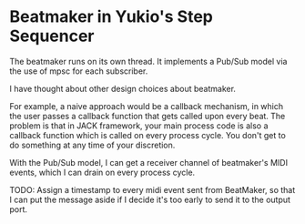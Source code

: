 Beatmaker in Yukio's Step Sequencer
===

The beatmaker runs on its own thread. It implements a Pub/Sub model via the use of mpsc for each subscriber.

I have thought about other design choices about beatmaker.

For example, a naive approach would be a callback mechanism, in which the user passes a callback function that gets called upon every beat.
The problem is that in JACK framework, your main process code is also a callback function which is called on every process cycle.
You don't get to do something at any time of your discretion.

With the Pub/Sub model, I can get a receiver channel of beatmaker's MIDI events, which I can drain on every process cycle.

TODO: Assign a timestamp to every midi event sent from BeatMaker, so that I can put the message aside if I decide it's too early to send it
to the output port.
